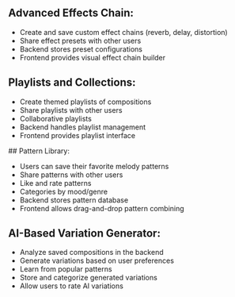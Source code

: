 ## Advanced Effects Chain:

- Create and save custom effect chains (reverb, delay, distortion)
- Share effect presets with other users
- Backend stores preset configurations
- Frontend provides visual effect chain builder

## Playlists and Collections:

- Create themed playlists of compositions
- Share playlists with other users
- Collaborative playlists
- Backend handles playlist management
- Frontend provides playlist interface

## Pattern Library:

- Users can save their favorite melody patterns
- Share patterns with other users
- Like and rate patterns
- Categories by mood/genre
- Backend stores pattern database
- Frontend allows drag-and-drop pattern combining

## AI-Based Variation Generator:

- Analyze saved compositions in the backend
- Generate variations based on user preferences
- Learn from popular patterns
- Store and categorize generated variations
- Allow users to rate AI variations
